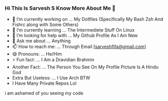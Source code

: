 ### Hi This Is Sarvesh S Know More About Me 👋



- 🔭 I’m currently working on ... My Dotfiles (Specifically My Bash Zsh And Fishrc along with Some Others)
- 🌱 I’m currently learning ... The Intermediete Stuff On Linux
- 🤔 I’m looking for help with ... My Github Profile As I Am New
- 💬 Ask me about ... Anything
- 📫 How to reach me: ... Through Email [sarveshfifa@gmail.com]
- 😄 Pronouns: ... He/Him
- ⚡ Fun fact: ... I Am a Dravidian Brahmin
- Another Fact: ... The Person You See On My Profile Picture Is A Hindu God
- Extra But Useless: ... I Use Arch BTW
- I Have Many Private Repos Lol

i am ashamed of you seeing my code
